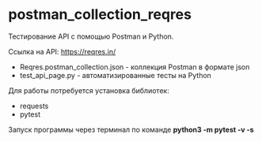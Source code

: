 # postman_collection_reqres

Тестирование API с помощью Postman и Python.

Ссылка на API: https://reqres.in/

- Reqres.postman_collection.json - коллекция Postman в формате json
- test_api_page.py - автоматизированные тесты на Python

Для работы потребуется установка библиотек:
- requests
- pytest

Запуск программы через терминал по команде <b>python3 -m pytest -v -s</b>
